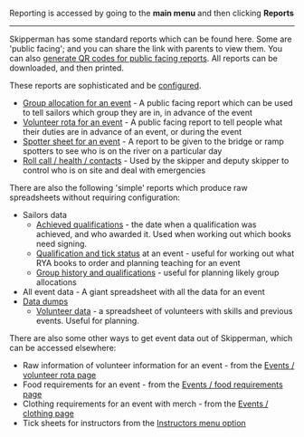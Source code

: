 Reporting is accessed by going to the **main menu** and then clicking **Reports**
___

Skipperman has some standard reports which can be found here. Some are 'public facing'; and you can share the link with parents to view them. You can also [generate QR codes for public facing reports](file_management_help.md#qr-codes-for-public-files). All reports can be downloaded, and then printed. 

These reports are sophisticated and be [configured](general_report_config_and_printing_help.md).

- [Group allocation for an event](group_allocation_report_help.md) - A public facing report which can be used to tell sailors which group they are in, in advance of the event
- [Volunteer rota for an event](volunteer_rota_report_help.md) - A public facing report to tell people what their duties are in advance of an event, or during the event
- [Spotter sheet for an event](spotter_sheet_report.md) - A report to be given to the bridge or ramp spotters to see who is on the river on a particular day
- [Roll call / health / contacts](roll_call_help.md) - Used by the skipper and deputy skipper to control who is on site and deal with emergencies

There are also the following 'simple' reports which produce raw spreadsheets without requiring configuration:

- Sailors data
  - [Achieved qualifications](qualifications_report_help.md#achieved-qualifications) - the date when a qualification was achieved, and who awarded it. Used when working out which books need signing.
  - [Qualification and tick status](qualifications_report_help.md#qualifications-and-tick-status) at an event - useful for working out what RYA books to order and planning teaching for an event
  - [Group history and qualifications](qualifications_report_help.md#group-history-and-qualifications) - useful for planning likely group allocations 
- All event data - A giant spreadsheet with all the data for an event
- [Data dumps](data_dumps_report.md)
  - [Volunteer data](data_dumps_report.md#volunteer-data-dump) - a spreadsheet of volunteers with skills and previous events. Useful for planning.

There are also some other ways to get event data out of Skipperman, which can be accessed elsewhere:

- Raw information of volunteer information for an event - from the [Events / volunteer rota page](volunteer_rota_help.md#other-useful-functions)
- Food requirements for an event - from the [Events / food requirements page](food_help.md)
- Clothing requirements for an event with merch - from the [Events / clothing page](clothing_help.md)
- Tick sheets for instructors from the [Instructors menu option](ticksheets_help.md)

